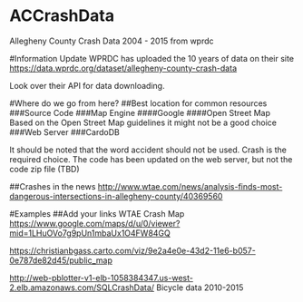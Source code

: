 # ACCrashData
Allegheny County Crash Data 2004 - 2015 from wprdc

#Information Update
WPRDC has uploaded the 10 years of data on their site
https://data.wprdc.org/dataset/allegheny-county-crash-data

Look over their API for data downloading.

#Where do we go from here?
##Best location for common resources
###Source Code
###Map Engine
####Google
####Open Street Map
Based on the Open Street Map guidelines it might not be a good choice
###Web Server
###CardoDB

It should be noted that the word accident should not be used. Crash is the required choice.
The code has been updated on the web server, but not the code zip file (TBD)

##Crashes in the news
http://www.wtae.com/news/analysis-finds-most-dangerous-intersections-in-allegheny-county/40369560

#Examples
##Add your links
WTAE Crash Map https://www.google.com/maps/d/u/0/viewer?mid=1LHuOVo7g9pUn1mbaUx1O4FW84GQ

https://christianbgass.carto.com/viz/9e2a4e0e-43d2-11e6-b057-0e787de82d45/public_map

http://web-pblotter-v1-elb-1058384347.us-west-2.elb.amazonaws.com/SQLCrashData/
Bicycle data 2010-2015
